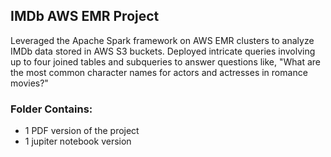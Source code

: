 ## IMDb AWS EMR Project
Leveraged the Apache Spark framework on AWS EMR clusters to analyze IMDb data stored in AWS S3 buckets. Deployed intricate queries involving up to four joined tables and subqueries to answer questions like, "What are the most common character names for actors and actresses in romance movies?"
### Folder Contains:
  * 1 PDF version of the project
  * 1 jupiter notebook version  
